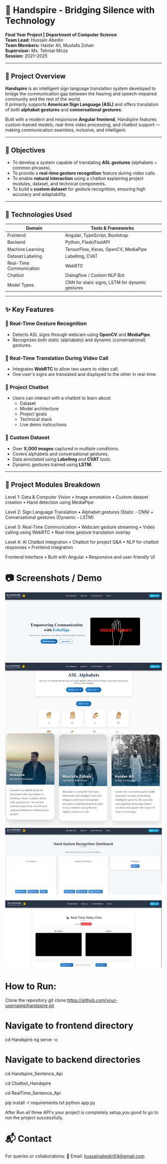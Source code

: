 # 🤟 Handspire - Bridging Silence with Technology  
**Final Year Project | Department of Computer Science**  
**Team Lead:** Hussain Abedin  
**Team Members:** Haider Ali, Mustafa Zohair  
**Supervisor:** Ms. Tehniat Mirza  
**Session:** 2021–2025  

---

## 📘 Project Overview

**Handspire** is an intelligent sign language translation system developed to bridge the communication gap between the hearing and speech-impaired community and the rest of the world.  
It primarily supports **American Sign Language (ASL)** and offers translation of both **alphabet gestures** and **conversational gestures**.

Built with a modern and responsive **Angular frontend**, Handspire features custom-trained models, real-time video processing, and chatbot support — making communication seamless, inclusive, and intelligent.

---

## 🎯 Objectives

- To develop a system capable of translating **ASL gestures** (alphabets + common phrases).  
- To provide a **real-time gesture recognition** feature during video calls.  
- To enable **natural interaction** using a chatbot explaining project modules, dataset, and technical components.  
- To build a **custom dataset** for gesture recognition, ensuring high accuracy and adaptability.

---

## 🔧 Technologies Used

| Domain | Tools & Frameworks |
|--------|---------------------|
| Frontend | Angular, TypeScript, Bootstrap |
| Backend | Python, Flask/FastAPI |
| Machine Learning | TensorFlow, Keras, OpenCV, MediaPipe |
| Dataset Labeling | LabelImg, CVAT |
| Real-Time Communication | WebRTC |
| Chatbot | Dialogflow / Custom NLP Bot |
| Model Types | CNN for static signs, LSTM for dynamic gestures |

---

## ✨ Key Features

### 📸 Real-Time Gesture Recognition
- Detects ASL signs through webcam using **OpenCV** and **MediaPipe**.  
- Recognizes both static (alphabets) and dynamic (conversational) gestures.

### 🔄 Real-Time Translation During Video Call
- Integrates **WebRTC** to allow two users to video call.  
- One user's signs are translated and displayed to the other in real-time.

### 💬 Project Chatbot
- Users can interact with a chatbot to learn about:
  - Dataset
  - Model architecture
  - Project goals
  - Technical stack
  - Live demo instructions

### 📁 Custom Dataset
- Over **X,000 images** captured in multiple conditions.  
- Covers alphabets and conversational gestures.  
- Data annotated using **LabelImg** and **CVAT** tools.  
- Dynamic gestures trained using **LSTM**.

---

## 🧪 Project Modules Breakdown

Level 1: Data & Computer Vision
• Image annotation
• Custom dataset creation
• Hand detection using MediaPipe

Level 2: Sign Language Translation
• Alphabet gestures (Static - CNN)
• Conversational gestures (Dynamic - LSTM)

Level 3: Real-Time Communication
• Webcam gesture streaming
• Video calling using WebRTC
• Real-time gesture translation overlay

Level 4: AI Chatbot Integration
• Chatbot for project Q&A
• NLP for chatbot responses
• Frontend integration

Frontend Interface
• Built with Angular
• Responsive and user-friendly UI

📷 Screenshots / Demo
==========================================

![Gesture Detection](project_img_01.png)
![Video Call](project_img_02.png)
![Chatbot](project_img_03.png)
![Model Training](project_img_04.png)
![VideoCallFeature](project_img_05.png)

How to Run:
======================================
Clone the repository
git clone https://github.com/your-username/handspire.git

# Navigate to frontend directory
cd Handspire
ng serve -o

# Navigate to backend directories
cd Handspire_Sentence_Api

cd Chatbot_Handspire

cd RealTime_Sentence_Api

pip install -r requirements.txt
python app.py

After Run all three API's your project is completely setup,you good to go to run the project successfully.

📬 Contact
=============
For queries or collaborations:
📧 Email: hussainabedin54@gmail.com

